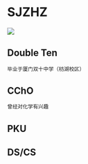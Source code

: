 # SJZHZ
![](Setsuna.PNG)
## Double Ten
```txt
毕业于厦门双十中学（枋湖校区）
```
## CChO
```txt
曾经对化学有兴趣
```
## PKU

## DS/CS



<!--
**SJZHZ/SJZHZ** is a ✨ _special_ ✨ repository because its `README.md` (this file) appears on your GitHub profile.

Here are some ideas to get you started:

- 🔭 I’m currently working on ...
- 🌱 I’m currently learning ...
- 👯 I’m looking to collaborate on ...
- 🤔 I’m looking for help with ...
- 💬 Ask me about ...
- 📫 How to reach me: ...
- 😄 Pronouns: ...
- ⚡ Fun fact: ...
-->
